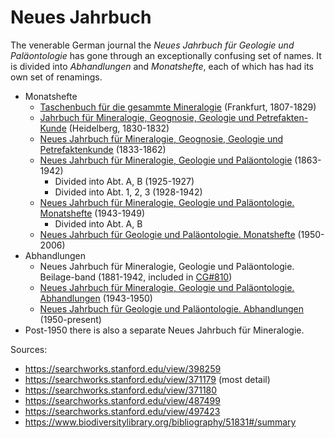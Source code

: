 # Neues Jahrbuch

The venerable German journal the _Neues Jahrbuch für Geologie und Paläontologie_ has
gone through an exceptionally confusing set of names. It is divided into _Abhandlungen_
and _Monatshefte_, each of which has had its own set of renamings.

- Monatshefte
  - [Taschenbuch für die gesammte Mineralogie](/cg/4261) (Frankfurt, 1807-1829)
  - [Jahrbuch für Mineralogie, Geognosie, Geologie und Petrefakten-Kunde](/cg/2748)
    (Heidelberg, 1830-1832)
  - [Neues Jahrbuch für Mineralogie, Geognosie, Geologie und Petrefaktenkunde](/cg/1577)
    (1833-1862)
  - [Neues Jahrbuch für Mineralogie, Geologie und Paläontologie](/cg/810) (1863-1942)
    - Divided into Abt. A, B (1925-1927)
    - Divided into Abt. 1, 2, 3 (1928-1942)
  - [Neues Jahrbuch für Mineralogie, Geologie und Paläontologie. Monatshefte](/cg/4262)
    (1943-1949)
    - Divided into Abt. A, B
  - [Neues Jahrbuch für Geologie und Paläontologie. Monatshefte](/cg/786) (1950-2006)
- Abhandlungen
  - Neues Jahrbuch für Mineralogie, Geologie und Paläontologie. Beilage-band (1881-1942,
    included in [CG#810](/cg/810))
  - [Neues Jahrbuch für Mineralogie, Geologie und Paläontologie. Abhandlungen](/cg/1635)
    (1943-1950)
  - [Neues Jahrbuch für Geologie und Paläontologie. Abhandlungen](/cg/711)
    (1950-present)
- Post-1950 there is also a separate Neues Jahrbuch für Mineralogie.

Sources:

- https://searchworks.stanford.edu/view/398259
- https://searchworks.stanford.edu/view/371179 (most detail)
- https://searchworks.stanford.edu/view/371180
- https://searchworks.stanford.edu/view/487499
- https://searchworks.stanford.edu/view/497423
- https://www.biodiversitylibrary.org/bibliography/51831#/summary
